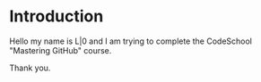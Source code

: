 # Introduction

Hello my name is L|0 and I am trying to complete the CodeSchool "Mastering GitHub" course.

Thank you.

